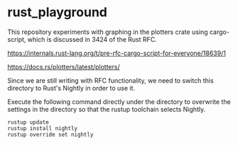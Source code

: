 # rust_playground

This repository experiments with graphing in the plotters crate using cargo-script, which is discussed in 3424 of the Rust RFC.

<https://internals.rust-lang.org/t/pre-rfc-cargo-script-for-everyone/18639/1>

<https://docs.rs/plotters/latest/plotters/>

Since we are still writing with RFC functionality, we need to switch this directory to Rust's Nightly in order to use it.

Execute the following command directly under the directory to overwrite the settings in the directory so that the rustup toolchain selects Nightly.

```
rustup update
rustup install nightly
rustup override set nightly
```